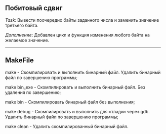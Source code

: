 ## Побитовый сдвиг

_Task_:
    Вывести поочередно байты заданного числа и заменить значение третьего байта. 

_Дополнение_: 
    Добавлен цикл и функция изменения любого байта на желаемое значение.
    
---

## MakeFile

make - Скомпилировать и выполнить бинарный файл. Удалить бинарный файл по завершению программы;

make bin_exe - Скомпилировать и выполнить бинарный файл. Без удаления по завершению;

make bin - Скомпилировать бинарный файл без выполнения;

make debug - Скомпилировать и выполнить для отладки через gdb. Удалить бинарный файл по завершению программы;

make clean - Удалить скомпилированный бинарный файл.
